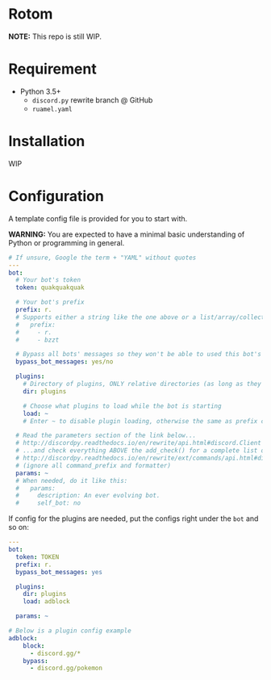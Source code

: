 # Rotom
**NOTE:** This repo is still WIP.

# Requirement
- Python 3.5+
  - `discord.py` rewrite branch @ GitHub
  - `ruamel.yaml`

# Installation
WIP

# Configuration
A template config file is provided for you to start with.

**WARNING:** You are expected to have a minimal basic understanding of Python or programming in general.

```yaml
# If unsure, Google the term + "YAML" without quotes
---
bot:
  # Your bot's token
  token: quakquakquak

  # Your bot's prefix
  prefix: r.
  # Supports either a string like the one above or a list/array/collection:
  #   prefix: 
  #     - r.
  #     - bzzt

  # Bypass all bots' messages so they won't be able to used this bot's commands
  bypass_bot_messages: yes/no

  plugins:
    # Directory of plugins, ONLY relative directories (as long as they work with cd command)
    dir: plugins

    # Choose what plugins to load while the bot is starting
    load: ~
    # Enter ~ to disable plugin loading, otherwise the same as prefix config

  # Read the parameters section of the link below...
  # http://discordpy.readthedocs.io/en/rewrite/api.html#discord.Client
  # ...and check everything ABOVE the add_check() for a complete list of params:
  # http://discordpy.readthedocs.io/en/rewrite/ext/commands/api.html#discord.ext.commands.Bot.add_check
  # (ignore all command_prefix and formatter)
  params: ~
  # When needed, do it like this:
  #   params:
  #     description: An ever evolving bot.
  #     self_bot: no
```

If config for the plugins are needed, put the configs right under the `bot` and so on:
```yaml
---
bot:
  token: TOKEN
  prefix: r.
  bypass_bot_messages: yes

  plugins:
    dir: plugins
    load: adblock

  params: ~

# Below is a plugin config example
adblock:
    block: 
      - discord.gg/*
    bypass:
      - discord.gg/pokemon
````